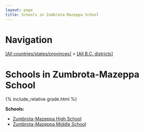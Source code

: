 ```yaml
---
layout: page
title: Schools in Zumbrota-Mazeppa School
---
```

# Navigation

[[All countries/states/provinces]](../..) > [[All B.C. districts]](..)

# Schools in Zumbrota-Mazeppa School

{% include_relative grade.html %}

**Schools:**

- [Zumbrota-Mazeppa High School](Zumbrota-Mazeppa_High_School.md)
- [Zumbrota-Mazeppa Middle School](Zumbrota-Mazeppa_Middle_School.md)
